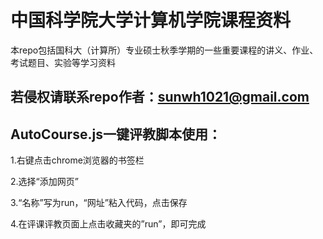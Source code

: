 # 中国科学院大学计算机学院课程资料
本repo包括国科大（计算所）专业硕士秋季学期的一些重要课程的讲义、作业、考试题目、实验等学习资料

## 若侵权请联系repo作者：sunwh1021@gmail.com


## AutoCourse.js一键评教脚本使用：

1.右键点击chrome浏览器的书签栏

2.选择“添加网页”

3.“名称”写为run，“网址”粘入代码，点击保存

4.在评课评教页面上点击收藏夹的”run”，即可完成
